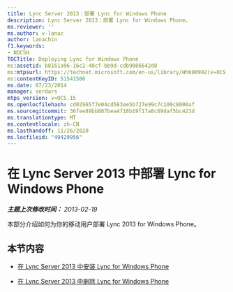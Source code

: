 ```yaml
---
title: Lync Server 2013：部署 Lync for Windows Phone
description: Lync Server 2013：部署 Lync for Windows Phone。
ms.reviewer: ''
ms.author: v-lanac
author: lanachin
f1.keywords:
- NOCSH
TOCTitle: Deploying Lync for Windows Phone
ms:assetid: b8161a96-16c2-40cf-bb9d-cdb9086642d8
ms:mtpsurl: https://technet.microsoft.com/en-us/library/Hh690992(v=OCS.15)
ms:contentKeyID: 51541506
ms.date: 07/23/2014
manager: serdars
mtps_version: v=OCS.15
ms.openlocfilehash: cd02965f7e04cd583ee5b727e99c7c109c8000af
ms.sourcegitcommit: 36fee89bb887bea4f18b19f17a8c69daf5bc423d
ms.translationtype: MT
ms.contentlocale: zh-CN
ms.lasthandoff: 11/26/2020
ms.locfileid: "49429956"
---
```

# <a name="deploying-lync-for-windows-phone-in-lync-server-2013"></a>在 Lync Server 2013 中部署 Lync for Windows Phone

<div data-xmlns="http://www.w3.org/1999/xhtml">

<div class="topic" data-xmlns="http://www.w3.org/1999/xhtml" data-msxsl="urn:schemas-microsoft-com:xslt" data-cs="https://msdn.microsoft.com/">

<div data-asp="https://msdn2.microsoft.com/asp">



</div>

<div id="mainSection">

<div id="mainBody">

<span> </span>

_**主题上次修改时间：** 2013-02-19_

本部分介绍如何为你的移动用户部署 Lync 2013 for Windows Phone。

<div>

## <a name="in-this-section"></a>本节内容

  - [在 Lync Server 2013 中安装 Lync for Windows Phone](lync-server-2013-installing-lync-for-windows-phone.md)

  - [在 Lync Server 2013 中删除 Lync for Windows Phone](lync-server-2013-removing-lync-for-windows-phone.md)

</div>

</div>

<span> </span>

</div>

</div>

</div>


